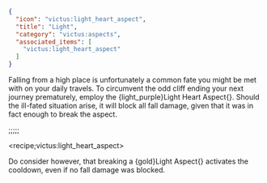 ```json
{
  "icon": "victus:light_heart_aspect",
  "title": "Light",
  "category": "victus:aspects",
  "associated_items": [
    "victus:light_heart_aspect"
  ]
}
```

Falling from a high place is unfortunately a common fate you might be met with on your daily travels. To circumvent the
odd cliff ending your next journey prematurely, employ the {light_purple}Light Heart Aspect{}. Should the ill-fated
situation arise, it will block all fall damage, given that it was in fact enough to break the aspect.

;;;;;

<recipe;victus:light_heart_aspect>

Do consider however, that breaking a {gold}Light Aspect{} activates the cooldown, even if no
fall damage was blocked.